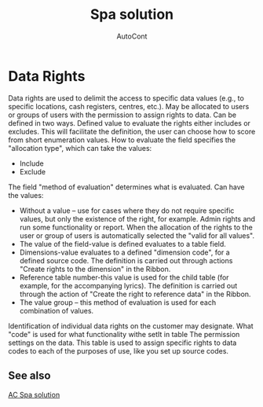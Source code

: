 ﻿---
    title: "Spa solution"
    author: AutoCont
    ms.date: 04/30/2018
    ms.topic: article
    ms.prod: dynamics-nav-2017
    ms.contentlocale: en
    ms.lasthandoff: 04/30/2018
---

# Data Rights

Data rights are used to delimit the access to specific data values (e.g., to specific locations, cash registers, centres, etc.). May be allocated to users or groups of users with the permission to assign rights to data.
Can be defined in two ways. Defined value to evaluate the rights either includes or excludes. This will facilitate the definition, the user can choose how to score from short enumeration values. How to evaluate the field specifies the "allocation type", which can take the values:
-	Include
-	Exclude

The field "method of evaluation" determines what is evaluated. Can have the values:
-	Without a value – use for cases where they do not require specific values, but only the existence of the right, for example. Admin rights and run some functionality or report. When the allocation of the rights to the user or group of users is automatically selected the "valid for all values".
-	The value of the field-value is defined evaluates to a table field.
-	Dimensions-value evaluates to a defined "dimension code", for a defined source code. The definition is carried out through actions "Create rights to the dimension" in the Ribbon.
-	Reference table number-this value is used for the child table (for example, for the accompanying lyrics). The definition is carried out through the action of "Create the right to reference data" in the Ribbon.
-	The value group – this method of evaluation is used for each combination of values.

Identification of individual data rights on the customer may designate. What "code" is used for what functionality withe setIt in table The permission settings on the data. This table is used to assign specific rights to data codes to each of the purposes of use, like you set up source codes. 



## <a name="see-also"></a>See also
[AC Spa solution](ac-spa-solution.md)